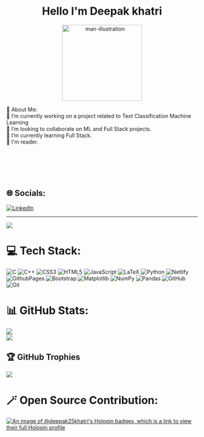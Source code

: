 <h1 align='center'>Hello I'm Deepak khatri </h1>

<p align="center"><img src="https://static.vecteezy.com/system/resources/previews/011/007/140/large_2x/boy-standing-holding-laptop-and-celebrating-victory-while-looking-at-laptop-screen-3d-render-character-illustration-free-png.png" alt="man-illustration" width="210" height="200" ></p>
💫 About Me:
<br>
🔭 I’m currently working on a project related to Text Classification Machine Learning<br>👯 I’m looking to collaborate on ML and Full Stack projects.<br>🌱 I’m currently learning Full Stack.<br>📄 I'm reader.<br>
<br>
<br>
<br>


<br>
<a href="https://deepak25.netlify.app/" style="text-decoration: none; color: white;">Portfolio v1.0</a>



## 🌐 Socials:

 [![LinkedIn](https://img.shields.io/badge/LinkedIn-%230077B5.svg?logo=linkedin&logoColor=white)](https://www.linkedin.com/in/deepak-khatri-a4b883225/) 

---

[![](https://visitcount.itsvg.in/api?id=SamarthMotka&icon=0&color=0)](https://visitcount.itsvg.in)

# 💻 Tech Stack:

![C](https://img.shields.io/badge/c-%2300599C.svg?style=for-the-badge&logo=c&logoColor=white) ![C++](https://img.shields.io/badge/c++-%2300599C.svg?style=for-the-badge&logo=c%2B%2B&logoColor=white) ![CSS3](https://img.shields.io/badge/css3-%231572B6.svg?style=for-the-badge&logo=css3&logoColor=white) ![HTML5](https://img.shields.io/badge/html5-%23E34F26.svg?style=for-the-badge&logo=html5&logoColor=white) ![JavaScript](https://img.shields.io/badge/javascript-%23323330.svg?style=for-the-badge&logo=javascript&logoColor=%23F7DF1E) ![LaTeX](https://img.shields.io/badge/latex-%23008080.svg?style=for-the-badge&logo=latex&logoColor=white) ![Python](https://img.shields.io/badge/python-3670A0?style=for-the-badge&logo=python&logoColor=ffdd54) ![Netlify](https://img.shields.io/badge/netlify-%23000000.svg?style=for-the-badge&logo=netlify&logoColor=#00C7B7) ![GithubPages](https://img.shields.io/badge/github%20pages-121013?style=for-the-badge&logo=github&logoColor=white) ![Bootstrap](https://img.shields.io/badge/bootstrap-%238511FA.svg?style=for-the-badge&logo=bootstrap&logoColor=white) ![Matplotlib](https://img.shields.io/badge/Matplotlib-%23ffffff.svg?style=for-the-badge&logo=Matplotlib&logoColor=black) ![NumPy](https://img.shields.io/badge/numpy-%23013243.svg?style=for-the-badge&logo=numpy&logoColor=white) ![Pandas](https://img.shields.io/badge/pandas-%23150458.svg?style=for-the-badge&logo=pandas&logoColor=white) ![GitHub](https://img.shields.io/badge/github-%23121011.svg?style=for-the-badge&logo=github&logoColor=white) ![Git](https://img.shields.io/badge/git-%23F05033.svg?style=for-the-badge&logo=git&logoColor=white)

# 📊 GitHub Stats:

![](https://github-readme-streak-stats.herokuapp.com/?user=Deepak25khatri&theme=blueberry&hide_border=false)<br/>
![](https://github-readme-stats.vercel.app/api/top-langs/?username=Deepak25khatri&theme=blueberry&hide_border=false&include_all_commits=false&count_private=true&layout=compact)

## 🏆 GitHub Trophies

![](https://github-profile-trophy.vercel.app/?username=Deepak25khatri&theme=holi&no-frame=false&no-bg=true&margin-w=4)
# 🪄 Open Source Contribution:
[![An image of @deepak25khatri's Holopin badges, which is a link to view their full Holopin profile](https://holopin.me/deepak25khatri)](https://holopin.io/@deepak25khatri)

